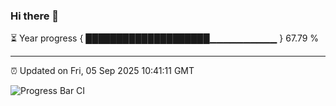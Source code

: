 ### Hi there 👋

⏳ Year progress { ████████████████████▁▁▁▁▁▁▁▁▁▁ } 67.79 %

---

⏰ Updated on Fri, 05 Sep 2025 10:41:11 GMT

![Progress Bar CI](https://github.com/IshwaranRudhara/GIT-ACTION/workflows/Progress%20Bar%20CI/badge.svg)
